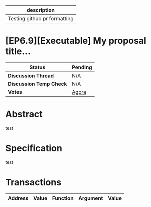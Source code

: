 | description                  |
| ---------------------------- |
| Testing github pr formatting |

# [EP6.9][Executable] My proposal title...

  
  | **Status**            | Pending                                                                                                                                      |
  | --------------------- | ------------------------------------------------------------------------------------------------------------------------------------------- |
  | **Discussion Thread** |  N/A                                                                                              |
  | **Discussion Temp Check** |  N/A                                                                                              |
  | **Votes**             | [Agora](https://agora.ensdao.org/proposals/818125030560699856446168540461578225357669804928994879722796553416664308612)                                                                                                                                     |
  

# Abstract 
 test

# Specification 
 test

# Transactions 
 | Address | Value | Function | Argument | Value |
| ------- | ----- | -------- | -------- | ----- |